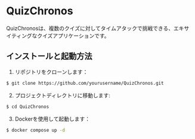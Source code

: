 # QuizChronos

QuizChronosは、複数のクイズに対してタイムアタックで挑戦できる、エキサイティングなクイズアプリケーションです。

## インストールと起動方法

1. リポジトリをクローンします：

```bash
$ git clone https://github.com/yourusername/QuizChronos.git
```

2. プロジェクトディレクトリに移動します:
```bash
$ cd QuizChronos
```

3. Dockerを使用して起動します：
```bash
$ docker compose up -d
```
